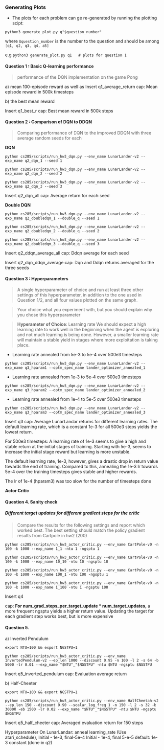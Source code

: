 ### Generating Plots
- The plots for each problem can ge re-generated by running the plotting scipt:

```
python3 generate_plot.py q"$question_number"
```

where `$question_number` is the number to the question and should be among `[q1, q2, q3, q4, a5]`


e.g `python3 generate_plot.py q1   # plots for question 1`



#### Question 1 : Basic Q-learning performance
> performance of the DQN implementation on the game Pong

a) mean 100-episode reward as well as
Insert q1_average_return
cap: Mean episode reward in 500k timesteps

b) the best mean reward

Insert q1_best_r
cap: Best mean reward in 500k steps



#### Question 2 : Comparison of DQN to DDQN
> Comparing performance of DQN to the improved DDQN with three average random seeds for each

**DQN**
```
python cs285/scripts/run_hw3_dqn.py --env_name LunarLander-v2 --exp_name q2_dqn_1 --seed 1
```

```
python cs285/scripts/run_hw3_dqn.py --env_name LunarLander-v2 --exp_name q2_dqn_2 --seed 2
```

```
python cs285/scripts/run_hw3_dqn.py --env_name LunarLander-v2 --exp_name q2_dqn_3 --seed 3
```

Insert q2_dqn_all
cap: Average return for each seed



**Double DQN**
```
python cs285/scripts/run_hw3_dqn.py --env_name LunarLander-v2 --exp_name q2_doubledqn_1 --double_q --seed 1
```
```
python cs285/scripts/run_hw3_dqn.py --env_name LunarLander-v2 --exp_name q2_doubledqn_2 --double_q --seed 2
```
```
python cs285/scripts/run_hw3_dqn.py --env_name LunarLander-v2 --exp_name q2_doubledqn_3 --double_q --seed 3
```

Insert q2_ddqn_average_all
cap: Ddqn average for each seed

Insert q2_dqn_ddqn_average
cap: Dqn and Ddqn returns averaged for the three seeds



#### Question 3 : Hyperparameters

> A single hyperparameter of choice and run at least three other settings of this hyperparameter, in addition to the one used in Question 1/2, and all four values plotted on the same graph.

> Your choice what you experiment with, but you should explain why you
chose this hyperparameter

> **Hyperameter of Choice**: Learning rate
> We should expect a high learning rate to work well in the beginning when the agent is exploring and not much learning is being done. However, a smaller learning rate will maintain a stable yield in stages where more exploitation is taking place.

- Learning rate annealed from 5e-3 to 5e-4 over 500e3 timesteps
```
python cs285/scripts/run_hw3_dqn.py --env_name LunarLander-v2 --exp_name q3_hparam1 --optm_spec_name lander_optimizer_annealed_1
```

- Learning rate annealed from 1e-3 to 5e-4 over 500e3 timesteps
```
python cs285/scripts/run_hw3_dqn.py --env_name LunarLander-v2 --exp_name q3_hparam2 --optm_spec_name lander_optimizer_annealed_2
```

- Learning rate annealed from 1e-4 to 5e-5 over 500e3 timesteps
```
python cs285/scripts/run_hw3_dqn.py --env_name LunarLander-v2 --exp_name q3_hparam3 --optm_spec_name lander_optimizer_annealed_3
```

Insert q3
cap: Average LunarLandar returns for different learning rates. The default learning rate, which is a constant 1e-3 for all 500e3 steps yields the lowest return.

For 500e3 timesteps:
A learning rate of 1e-3 seems to give a high and stable return at the initial stages of training.
Starting with 5e-3, seems to increase the initial stage reward but learning is more unstable.

The default learning rate, 1e-3, however, gives a drastic drop in return value towards the end of training. Compared to this, annealing the 1e-3 lr towards 5e-4 over the training timesteps gives stable and higher rewards.

The lr of 1e-4 (hparam3) was too slow for the number of timesteps done

 
**Actor Critic**

#### Question 4. Sanity check

##### Different target updates for different gradient steps for the critic

> Compare the results for the following settings and report
which worked best. The best setting should match the policy gradient results
from Cartpole in hw2 (200)

```
python cs285/scripts/run_hw3_actor_critic.py --env_name CartPole-v0 -n 100 -b 1000 --exp_name 1_1 -ntu 1 -ngsptu 1
```

```
python cs285/scripts/run_hw3_actor_critic.py --env_name CartPole-v0 -n 100 -b 1000 --exp_name 10_10 -ntu 10 -ngsptu 10
```

```
python cs285/scripts/run_hw3_actor_critic.py --env_name CartPole-v0 -n 100 -b 1000 --exp_name 100_1 -ntu 100 -ngsptu 1
```

```
python cs285/scripts/run_hw3_actor_critic.py --env_name CartPole-v0 -n 100 -b 1000 --exp_name 1_100 -ntu 1 -ngsptu 100
```

Insert q4

cap: __For num_grad_steps_per_target_update * num_target_updates__, a more frequent ngsptu yields a higher return value. Updating the target for each gradient step works best, but is more expensive


#### Question 5.
a) Inverted Pendulum

`export NTU=100 && export NGSTPU=1`

```
python cs285/scripts/run_hw3_actor_critic.py --env_name InvertedPendulum-v2 --ep_len 1000 --discount 0.95 -n 100 -l 2 -s 64 -b 5000 -lr 0.01 --exp_name "$NTU"_"$NGSTPU" -ntu $NTU -ngsptu $NGSTPU
```

Insert q5_inverted_pendulum
cap: Evaluation average return

b) Half-Cheeter

`export NTU=100 && export NGSTPU=1`

```
python cs285/scripts/run_hw3_actor_critic.py --env_name HalfCheetah-v2 --ep_len 150 --discount 0.90 --scalar_log_freq 1 -n 150 -l 2 -s 32 -b 30000 -eb 1500 -lr 0.02 --exp_name "$NTU"_"$NGSTPU" -ntu $NTU -ngsptu $NGSTPU
```

Insert q5_half_cheeter
cap: Averaged evaluation return for 150 steps


Hyperparameter
On LunarLandar: anneal learning_rate (Use atari_schedule),
Initial - 1e-3, final-5e-4
Initial - 1e-4, final 5-e-5
default: 1e-3 constant (done in q2)
